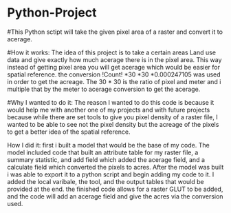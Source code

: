 # Python-Project
#This Python sctipt will take the given pixel area of a raster and convert it to acerage. 

#How it works:
The idea of this project is to take a certain areas Land use data and give exactly how much acerage there is in the 
pixel area. This way instead of getting pixel area you will get acerage which would be easier for spatial reference. 
the conversion !Count! *30 *30 *0.000247105 was used in order to get the acreage. The 30 * 30 is the ratio of pixel 
and meter and i multiple that by the meter to acerage conversion to get the acerage.  

#Why I wanted to do it: 
The reason I wanted to do this code is because it would help me with another one of my projects and with future 
projects because while there are set tools to give you pixel density of a raster file, I wanted to be able to see 
not the pixel density but the acreage of the pixels to get a better idea of the spatial reference. 



How I did it: 
first i built a model that would be the base of my code. The model included code that built an attribute table for 
my raster file, a summary statistic, and add field which added the acerage field, and a calculate field which converted 
the pixels to acres. After the model was built i was able to export it to a python script and begin adding my code to it. 
I added the local varibale, the tool, and the output tables that would be provided at the end. the finished code allows 
for a raster GLUT to be added, and the code will add an acerage field and give the acres via the conversion used.   


